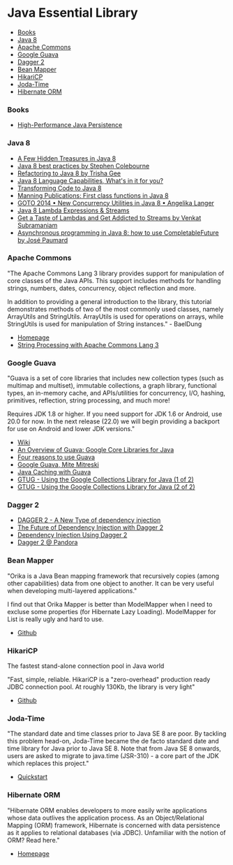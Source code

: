 # Java Essential Library

- [Books](#books)
- [Java 8](#java-8)
- [Apache Commons](#apache-commons)
- [Google Guava](#google-guava)
- [Dagger 2](#dagger-2)
- [Bean Mapper](#bean-mapper)
- [HikariCP](#hikaricp)
- [Joda-Time](#joda-time)
- [Hibernate ORM](#hibernate-orm)

### Books

- [High-Performance Java Persistence](https://leanpub.com/high-performance-java-persistence)

### Java 8
- [A Few Hidden Treasures in Java 8](https://www.youtube.com/watch?v=GphO9fWhlAg)
- [Java 8 best practices by Stephen Colebourne](https://www.youtube.com/watch?v=wOks4LW6I24)
- [Refactoring to Java 8 by Trisha Gee](https://www.youtube.com/watch?v=NcetKbGayZY)
- [Java 8 Language Capabilities, What's in it for you?](https://www.youtube.com/watch?v=j9nj5dTo54Q)
- [Transforming Code to Java 8](https://www.youtube.com/watch?v=wk3WLaR2V2U)
- [Manning Publications: First class functions in Java 8](https://www.youtube.com/watch?v=gDTzlfjMe98)
- [GOTO 2014 • New Concurrency Utilities in Java 8 • Angelika Langer](https://www.youtube.com/watch?v=Q_0_1mKTlnY)
- [Java 8 Lambda Expressions & Streams](https://www.youtube.com/watch?v=8pDm_kH4YKY)
- [Get a Taste of Lambdas and Get Addicted to Streams by Venkat Subramaniam](https://www.youtube.com/watch?v=1OpAgZvYXLQ)
- [Asynchronous programming in Java 8: how to use CompletableFuture by José Paumard](https://www.youtube.com/watch?v=HdnHmbFg_hw)

### Apache Commons

"The Apache Commons Lang 3 library provides support for manipulation of core classes of the Java APIs. This support includes methods for handling strings, numbers, dates, concurrency, object reflection and more.

In addition to providing a general introduction to the library, this tutorial demonstrates methods of two of the most commonly used classes, namely ArrayUtils and StringUtils. ArrayUtils is used for operations on arrays, while StringUtils is used for manipulation of String instances." - BaelDung

- [Homepage](https://commons.apache.org/proper/commons-lang/)
- [String Processing with Apache Commons Lang 3](http://www.baeldung.com/string-processing-commons-lang)

### Google Guava

"Guava is a set of core libraries that includes new collection types (such as multimap and multiset), immutable collections, a graph library, functional types, an in-memory cache, and APIs/utilities for concurrency, I/O, hashing, primitives, reflection, string processing, and much more!

Requires JDK 1.8 or higher. If you need support for JDK 1.6 or Android, use 20.0 for now. In the next release (22.0) we will begin providing a backport for use on Android and lower JDK versions."

- [Wiki](https://github.com/google/guava/wiki)
- [An Overview of Guava: Google Core Libraries for Java](https://www.youtube.com/watch?v=MFEJll-wU7Q)
- [Four reasons to use Guava](https://www.youtube.com/watch?v=r8seIn7NZQw)
- [Google Guava, Mite Mitreski](https://www.youtube.com/watch?v=96R9I1i0AM4)
- [Java Caching with Guava](https://www.youtube.com/watch?v=keqKDhGIJZ8)
- [GTUG - Using the Google Collections Library for Java (1 of 2)](https://www.youtube.com/watch?v=ZeO_J2OcHYM)
- [GTUG - Using the Google Collections Library for Java (2 of 2)](https://www.youtube.com/watch?v=9ni_KEkHfto)

### Dagger 2

- [DAGGER 2 - A New Type of dependency injection](https://www.youtube.com/watch?v=oK_XtfXPkqw)
- [The Future of Dependency Injection with Dagger 2](https://www.youtube.com/watch?v=plK0zyRLIP8)
- [Dependency Injection Using Dagger 2](https://www.youtube.com/watch?v=cA4iEmWuSB8)
- [Dagger 2 @ Pandora](https://www.youtube.com/watch?v=wInzJ76uWTQ)

### Bean Mapper

"Orika is a Java Bean mapping framework that recursively copies (among other capabilities) data from one object to another. It can be very useful when developing multi-layered applications."

I find out that Orika Mapper is better than ModelMapper when I need to excluse some properties (for Hibernate Lazy Loading). ModelMapper for List is really ugly and hard to use.

- [Github](https://github.com/orika-mapper/orika)

### HikariCP

The fastest stand-alone connection pool in Java world

"Fast, simple, reliable. HikariCP is a "zero-overhead" production ready JDBC connection pool. At roughly 130Kb, the library is very light"

- [Github](https://github.com/brettwooldridge/HikariCP)

### Joda-Time

"The standard date and time classes prior to Java SE 8 are poor. By tackling this problem head-on, Joda-Time became the de facto standard date and time library for Java prior to Java SE 8. Note that from Java SE 8 onwards, users are asked to migrate to java.time (JSR-310) - a core part of the JDK which replaces this project."

- [Quickstart](http://www.joda.org/joda-time/quickstart.html)

### Hibernate ORM

"Hibernate ORM enables developers to more easily write applications whose data outlives the application process. As an Object/Relational Mapping (ORM) framework, Hibernate is concerned with data persistence as it applies to relational databases (via JDBC). Unfamiliar with the notion of ORM? Read here."

- [Homepage](http://hibernate.org/orm/)
